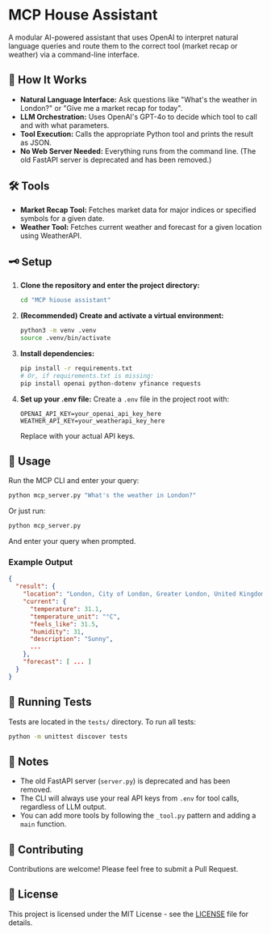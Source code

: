# MCP House Assistant

A modular AI-powered assistant that uses OpenAI to interpret natural language queries and route them to the correct tool (market recap or weather) via a command-line interface.

## 🚀 How It Works
- **Natural Language Interface:** Ask questions like "What's the weather in London?" or "Give me a market recap for today".
- **LLM Orchestration:** Uses OpenAI's GPT-4o to decide which tool to call and with what parameters.
- **Tool Execution:** Calls the appropriate Python tool and prints the result as JSON.
- **No Web Server Needed:** Everything runs from the command line. (The old FastAPI server is deprecated and has been removed.)

## 🛠️ Tools
- **Market Recap Tool:** Fetches market data for major indices or specified symbols for a given date.
- **Weather Tool:** Fetches current weather and forecast for a given location using WeatherAPI.

## 🗝️ Setup
1. **Clone the repository and enter the project directory:**
   ```bash
   cd "MCP hiouse assistant"
   ```
2. **(Recommended) Create and activate a virtual environment:**
   ```bash
   python3 -m venv .venv
   source .venv/bin/activate
   ```
3. **Install dependencies:**
   ```bash
   pip install -r requirements.txt
   # Or, if requirements.txt is missing:
   pip install openai python-dotenv yfinance requests
   ```
4. **Set up your .env file:**
   Create a `.env` file in the project root with:
   ```
   OPENAI_API_KEY=your_openai_api_key_here
   WEATHER_API_KEY=your_weatherapi_key_here
   ```
   Replace with your actual API keys.

## 🏃 Usage
Run the MCP CLI and enter your query:
```bash
python mcp_server.py "What's the weather in London?"
```
Or just run:
```bash
python mcp_server.py
```
And enter your query when prompted.

### Example Output
```json
{
  "result": {
    "location": "London, City of London, Greater London, United Kingdom",
    "current": {
      "temperature": 31.1,
      "temperature_unit": "°C",
      "feels_like": 31.5,
      "humidity": 31,
      "description": "Sunny",
      ...
    },
    "forecast": [ ... ]
  }
}
```

## 🧪 Running Tests
Tests are located in the `tests/` directory. To run all tests:
```bash
python -m unittest discover tests
```

## 📝 Notes
- The old FastAPI server (`server.py`) is deprecated and has been removed.
- The CLI will always use your real API keys from `.env` for tool calls, regardless of LLM output.
- You can add more tools by following the `_tool.py` pattern and adding a `main` function.

## 🤝 Contributing
Contributions are welcome! Please feel free to submit a Pull Request.

## 📝 License
This project is licensed under the MIT License - see the [LICENSE](LICENSE) file for details.